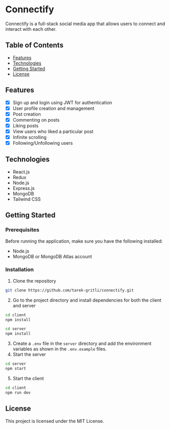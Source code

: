 # Connectify

Connectify is a full-stack social media app that allows users to connect and interact with each other.

## Table of Contents

- [Features](#features)
- [Technologies](#technologies)
- [Getting Started](#getting-started)
- [License](#license)

## Features

- [x] Sign up and login using JWT for authentication
- [x] User profile creation and management
- [x] Post creation
- [x] Commenting on posts
- [x] Liking posts
- [x] View users who liked a particular post
- [x] Infinite scrolling
- [x] Following/Unfollowing users

## Technologies

- React.js
- Redux
- Node.js
- Express.js
- MongoDB
- Tailwind CSS

## Getting Started

### Prerequisites

Before running the application, make sure you have the following installed:

- Node.js
- MongoDB or MongoDB Atlas account

### Installation

1. Clone the repository

```bash
git clone https://github.com/tarek-gritli/connectify.git
```

2. Go to the project directory and install dependencies for both the client and server

```bash
cd client
npm install
```

```bash
cd server
npm install
```

3. Create a `.env` file in the `server` directory and add the environment variables as shown in the `.env.example` files.
4. Start the server

```bash
cd server
npm start
```

5. Start the client

```bash
cd client
npm run dev
```

## License

This project is licensed under the MIT License.
